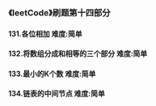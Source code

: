 ### 《leetCode》刷题第十四部分
#### 131.各位相加		难度:简单
#### 132.将数组分成和相等的三个部分		难度:简单
#### 133.最小的K个数		难度:简单
#### 134.链表的中间节点		难度:简单